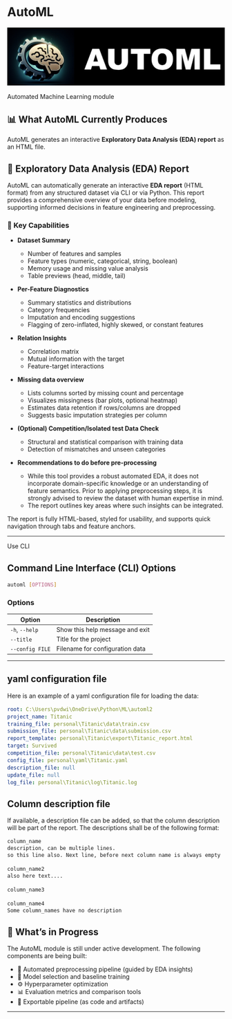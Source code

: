 # AutoML

![automl icon](automl/data/icons/automl_icon_big.jpg?raw=true "AutoML icon")

Automated Machine Learning module

## 📊 What AutoML Currently Produces

AutoML generates an interactive **Exploratory Data Analysis (EDA) report** as an HTML file.

## 🧠 Exploratory Data Analysis (EDA) Report

AutoML can automatically generate an interactive **EDA report** (HTML format) from any structured dataset via CLI or via Python. This report provides a comprehensive overview of your data before modeling, supporting informed decisions in feature engineering and preprocessing.

### 🧩 Key Capabilities

- **Dataset Summary**
  - Number of features and samples
  - Feature types (numeric, categorical, string, boolean)
  - Memory usage and missing value analysis
  - Table previews (head, middle, tail)

- **Per-Feature Diagnostics**
  - Summary statistics and distributions
  - Category frequencies
  - Imputation and encoding suggestions
  - Flagging of zero-inflated, highly skewed, or constant features

- **Relation Insights**
  - Correlation matrix
  - Mutual information with the target
  - Feature-target interactions

- **Missing data overview**
  - Lists columns sorted by missing count and percentage
  - Visualizes missingness (bar plots, optional heatmap)
  - Estimates data retention if rows/columns are dropped
  - Suggests basic imputation strategies per column

- **(Optional) Competition/Isolated test Data Check**
  - Structural and statistical comparison with training data
  - Detection of mismatches and unseen categories

- **Recommendations to do before pre-processing**
  - While this tool provides a robust automated EDA, it does not incorporate domain-specific knowledge or an understanding of feature semantics. Prior to applying preprocessing steps, it is strongly advised to review the dataset with human expertise in mind.
  - The report outlines key areas where such insights can be integrated.

The report is fully HTML-based, styled for usability, and supports quick navigation through tabs and feature anchors.

---

Use CLI

## Command Line Interface (CLI) Options

```bash
automl [OPTIONS]
````

### Options

| Option                 | Description                                                   |
| ---------------------- | ------------------------------------------------------------- |
| `-h`, `--help`         | Show this help message and exit                               |
| `--title`              | Title for the project                                         |
| `--config FILE`        | Filename for configuration data                               |

---

## yaml configuration file

Here is an example of a yaml configuration file for loading the data:

```yaml
root: C:\Users\pvdwi\OneDrive\Python\ML\automl2
project_name: Titanic
training_file: personal\Titanic\data\train.csv
submission_file: personal\Titanic\data\submission.csv
report_template: personal\Titanic\export\Titanic_report.html
target: Survived
competition_file: personal\Titanic\data\test.csv
config_file: personal\yaml\Titanic.yaml
description_file: null
update_file: null
log_file: personal\Titanic\log\Titanic.log
```

## Column description file

If available, a description file can be added, so that the column description will be part of the report. The descriptions shall be of the following format:

````text
column_name
description, can be multiple lines.
so this line also. Next line, before next column name is always empty

column_name2
also here text....

column_name3

column_name4
Some column_names have no description
````

## 🚧 What’s in Progress

The AutoML module is still under active development. The following components are being built:

- 🔧 Automated preprocessing pipeline (guided by EDA insights)
- 🧠 Model selection and baseline training
- ⚙️ Hyperparameter optimization
- 📊 Evaluation metrics and comparison tools
- 💾 Exportable pipeline (as code and artifacts)

---

